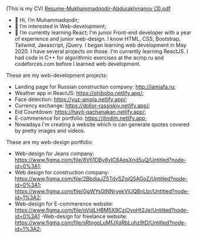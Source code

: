 (This is my CV) 
[Resume-Mukhammadqodir-Abdurakhmanov (3).pdf](https://github.com/Muhammad-uzbek/AboutMe/files/6836398/Resume-Mukhammadqodir-Abdurakhmanov.3.pdf)


- 👋 Hi, I’m Muhammadqodir;
- 👀 I’m interested in Web-development;
- 🌱 I’m currently learning React;
I'm junior Front-end developer with a year of experience and junior web-design.
I know HTML, CSS, Bootstrap, Tailwind, Javascript, jQuery. I began learning web development in May 2020. I have several projects on those. I'm currently learning ReactJS. I had code in C++ for algorithmic exercises at the acmp.ru and codeforces.com before I learned web development.

These are my web-development projects:
- Landing page for Russian construction company: http://lamiafa.ru;
- Weather app in ReactJS: https://ohibobo.netlify.app/;
- Face detection: https://yuz-aniqla.netlify.app/;
- Currency exchange: https://dollor-rassiskiy.netlify.app/;
- Eid Countdown: https://hayit-qachanakan.netlify.app/;
- E-commerence for portfolio: https://ilindim.netlify.app;
- Nowadays I'm creating a website which is can generate quotes covered by pretty images and videos.

These are my web-design portfolio:
- Web-design for Jeans company:         https://www.figma.com/file/8VtI1DBy8yIC6AqsXnd5uQ/Untitled?node-id=0%3A1;
- Web design for construction company: https://www.figma.com/file/2BbdiaJZ5TdvSZgiQ5AGoZ/Untitled?node-id=0%3A1;
                                       https://www.figma.com/file/GgWYs0tNNryekViUQBnLbr/Untitled?node-id=1%3A2;
- Web-design for E-commerence website: https://www.figma.com/file/oVidLHBM5X9CziOyoHt2Je/Untitled?node-id=0%3A1
-Web-design for freelance website:     https://www.figma.com/file/sRtngoLuMfJXqRbLuhz9tD/Untitled?node-id=1%3A2;
<!---
Muhammad-uzbek/Muhammad-uzbek is a ✨ special ✨ repository because its `README.md` (this file) appears on your GitHub profile.
You can click the Preview link to take a look at your changes.
--->
